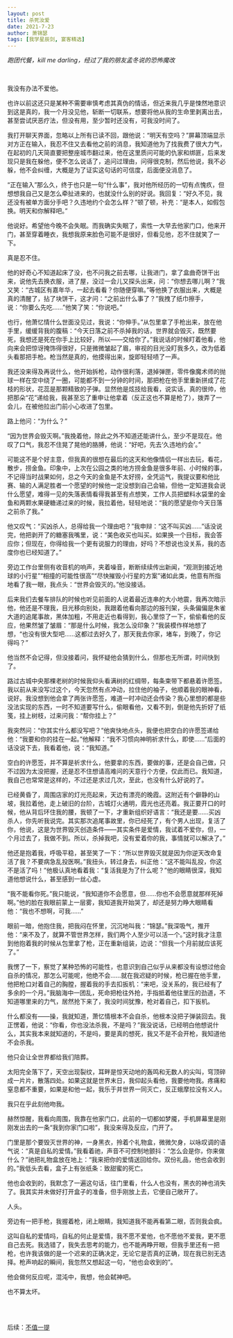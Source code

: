 ```yaml
---
layout: post
title: 杀死汝爱
date: 2021-7-23
author: 萧锦瑟
tags: [我学星辰剑, 宴客精选]
---
```



*跑团代餐，kill me darling，经过了我的朋友孟冬说的恐怖魔改*

<br>

我没有办法不爱他。

也许以前这还只是某种不需要审慎考虑其真伪的情话，但近来我几乎是悚然地意识到这是真的，我一个月没见他，斩断一切联系，想要将他从我的生命里剥离出去，甚至尝试厌恶疗法，但没有用，至少暂时还没有，可我没时间了。

我打开聊天界面，忽略以上所有已读不回，跟他说：“明天有空吗？”屏幕顶端显示对方正在输入，我忍不住又去看他之前的消息，我知道他为了找我费了很大力气，在起初的几天简直要把整座城市翻过来，他在这里质问可能的仇家和绑匪，后来发现只是我在躲他，便不怎么说话了，追问过理由，问得很克制，然后他说，我不必躲，他不会纠缠，大概是为了证实这句话的可信度，后面便没消息了。

“正在输入”那么久，终于也只是一句“什么事”，我对他所经历的一切有点愧疚，但想想我自己又是怎么牵扯进来的，也就没什么别的好说。我回复：“好久不见，我还没有被单方面分手吧？久违地约个会怎么样？”顿了顿，补充：“是本人，如假包换。明天和你解释吧。”

他说好。希望他今晚不会失眠。而我确实失眠了，索性一大早去他家门口，他来开门，甚至穿着睡衣，我想我原来脸色可能不是很好，但看见他，忍不住就笑了一下。

真是忍不住。

他的好奇心不知道起床了没，也不问我之前去哪，让我进门，拿了盒曲奇饼干出来，说他先去换衣服，进了屋，没过一会儿又探头出来，问：“你想去哪儿啊？”我又笑：“古城区有嘉年华，一起去看看？你随便穿嘛。”等他换了衣服出来，大概是真的清醒了，拈了块饼干，这才问：“之前出什么事了？”我拽了纸巾擦手，说：“你要么先吃……”他笑了笑：“你说吧。”

也行，他萧忆情什么世面没见过，我说：“你伸手。”从包里拿了手枪出来，放在他手里，缓缓背我的腹稿：“今天日落之前不杀掉我的话，世界就会毁灭，既然要死，我想还是死在你手上比较好，所以——交给你了。”我说话的时候盯着他看，他向来会把惊讶掩饰得很好，只是微微皱起了眉，审视的目光没盯我多久，改为低着头看那把手枪。枪当然是真的，他摸得出来，旋即轻轻啧了一声。

我还没来得及再说什么，他开始拆枪，动作很利落，退掉弹匣，零件像魔术师的抛球一样在空中绕了一圈，可能都不到一分钟的时间，那把枪在他手里重新拼成了花枝的形状，花蕊是那颗精致的子弹。显然他是炫技给我看，说实话，真的很帅，他把那朵“花”递给我，我甚至忘了重申让他拿着（反正这也不算是枪了），拨弄了一会儿，在被他拉出门前小心收进了包里。

路上他问：“为什么？”

“因为世界会毁灭啊。”我挽着他，除此之外不知道还能讲什么，至少不是现在。他叹了口气，我忍不住晃了晃他的胳膊，他说：“好吧，先去‘久违地约会’。”

可能这不是个好主意，但我真的很想在最后的这天和他像情侣一样出去玩，看花，散步，捞金鱼。印象中，上次在公园之类的地方捞金鱼是很多年前、小时候的事，不记得当时战果如何，总之今天的金鱼是不太好捞，全凭运气，我提议要和他比赛、输的人满足胜者一个愿望的时候他一定没想到自己会输，但他一定知道我会说什么愿望，难得一见的失落表情看得我甚至有点想笑，工作人员把塑料水袋里的金鱼和两颗水果硬糖递过来的时候，我拉着他，轻轻地说：“我的愿望是你今天日落之前杀了我。”

他又叹气：“买凶杀人，总得给我一个理由吧？”我申辩：“这不叫买凶……”话没说完，他把剥开了的糖塞我嘴里，说：“美色收买也叫买。如果换一个目标，我会答应你；但现在，你得给我一个更有说服力的理由，好吗？不想说也没关系，我的态度你也已经知道了。”

旁边工作台里侧有收音机的响声，夹着噪音，断断续续传出新闻，“观测到接近地球的小行星”“相撞的可能性很高”“尽快摧毁小行星的方案”诸如此类，他意有所指地看了我一眼，我点头：“世界会毁灭的。”他没接话。

后来我们去餐车排队的时候也听见前面的人说着最近连串的大小地震，我再次暗示他，他还是不理我，目光移向别处，我跟着他看向那边的报刊架，头条偏偏是朱雀大道的追尾事故，黑体加粗，不用走近也看得到，我心里惊了一下，偷偷看他的反应，他果然皱了皱眉：“那是什么时候，我怎么没印象？”我装模作样地想了想，“也没有很大型吧……这都过去好久了，那天我去你家，堵车，到晚了，你记得吗？”

他当然不会记得，但没接着问，我怀疑他会猜到什么，但那也无所谓，时间快到了。

路过古城中央那棵老树的时候我仰头看满树的红绸带，每条束带下都悬着许愿签。我以前从来没写过这个，今天忽然有点冲动，拉住他的袖子，他顺着我的眼神看，说好。我没想到他会拿了两张许愿签，难道一时冲动还会传染？我心里想的都是些没法实现的东西，一时不知道要写什么，偷眼看他，又看不到，倒是他先折好了纸笺，挂上树枝，过来问我：“帮你挂上？”

我突然问：“你其实什么都没写吧？”他爽快地点头，我便也把空白的许愿签递给他：“我要和你的挂在一起。”他解释：“我不习惯向神明祈求什么，即使……”后面的话没说下去，我看着他，说：“我知道。”

空白的许愿签，并不算是祈求什么，他要拿的东西，要做的事，还是会自己做，只不过因为太没把握，还是忍不住想请高难问的天意行个方便，仅此而已。我知道，我自己也常常是这样的，不过还是求过几次，至此，也没有什么好说的了。

已经黄昏了，周围店家的灯光亮起来，天边有漂亮的晚霞。这附近有个僻静的山坡，我拉着他，走上破旧的台阶，古城灯火通明，霞光也还亮着。我正要开口的时候，他从背后环住我的腰，我顿了一下，才重新组织好语言：“我还是要……买凶杀人，你先听我说完。其实那次追尾事故里，你已经死了，有个男人出现，复活了你，他说，这是为世界毁灭创造条件——其实条件是爱情，我试着不爱你，但，一个月过去了，我做不到。所以，杀掉我吧，没有爱着你的我，事情就可以解决了。”

他还是抱着我，呼吸平稳，甚至笑了一下：“所以世界毁灭就是因为你逆天改命复活了我？不要病急乱投医啊。”我扭头，转过身去，纠正他：“这不能叫乱投，你这不是活了吗！”他极认真地看着我：“复活我是为了什么呢？”他的眼睛很深，我知道他想说什么，甚至感到一丝心虚。

“我不能看你死。”我只能说，“我知道你不会愿意，但……你也不会愿意就那样死掉啊。”他的脸在我眼前蒙上一层雾，我知道我开始哭了，却还是努力睁大眼睛看他：“我也不想啊，可我……”

眼前一暗，他抱住我，把我闷在怀里，沉沉地叫我：“锦瑟。”我深吸气，推开他：“来不及了，就算不管世界怎样，我们两个人至少可以活一个。”这时我才注意到他抱着我的时候从包里拿了枪，正在重新组装，边说：“但我一个月前就应该死了。”

我愣了一下，察觉了某种恐怖的可能性，也意识到自己似乎从来都没有设想过他会自杀的情况，那怎么可能呢，他绝不会……就在我迟疑的时候，枪已握在他手里，他把枪口对着自己的胸膛，握着我的手去扣扳机：“来吧，没关系的，我已经有了多余的一个月。”我脑海中一团乱，死命把枪往外抢，手指抵着他往里压的劲道，不知道哪里来的力气，居然抢下来了，我没时间犹豫，枪对着自己，扣下扳机。

什么都没有——操，我就知道，萧忆情根本不会自杀，他根本没把子弹装回去。我正愣着，他说：“你看，你也没法杀我，不是吗？”我没说话，已经明白他想说什么，其实我本来就知道的，不是吗，要是真的想死，我又不是不会开枪，我知道他不会杀我。

他只会让全世界都给我们陪葬。

太阳完全落下了，天空出现裂纹，耳畔是惊天动地的轰鸣和无数人的尖叫，穹顶碎成一片片，散落四处。如果这就是世界末日，我仰起头看他，我要他吻我。疼痛和窒息都不重要，如果是和他一起，我乐于并世界一同灭亡，反正蛾摩拉没有义人。

我只在乎此刻他吻我。

赫然惊醒，我看向周围，我靠在他家门口，此前的一切都如梦魇，手机屏幕里是刚刚发出去的一条“我到你家门口啦”，我没来得及反应，门开了。

门里是那个要毁灭世界的神，一身黑衣，拎着个礼物盒，微微欠身，以咏叹调的语气说：“真是自私的爱情。”我看着祂，声音不可控制地颤抖：“怎么会是你，你来做什么？”祂把礼物盒放在地上：“我来把你的爱情送回给你。双份礼品，他也会收到的。”我低头去看，盒子上有张纸条：致甜蜜的死亡。

他也会收到的，我默念了一遍这句话，往门里看，什么人也没有，黑衣的神也消失了。我其实并未做好打开盒子的准备，但手刚放上去，它便自己敞开了。

人头。

旁边有一把手枪，我握着枪，闭上眼睛，我知道我不能再看第二眼，否则我会疯。

这叫自私的爱情吗，自私的何止是爱情，我不愿不爱他，也不愿他不爱我，更不愿自己去死。我选错了，我失去思考的能力，也不能再睁开眼，但我手里还有一把枪，也许我该做的是一个迟来的正确决定，无论它是否真的正确，现在我已别无选择。枪声响起的瞬间，我忽然又想起这一句，“他也会收到的”。

他会做何反应呢，混沌中，我想，他会弑神吧。

也不算太坏。

<br>
<br>

后续：[不值一提](https://eglantine-shell.github.io/dreamboat/sword13/ "sword13")

<br>
<br>
